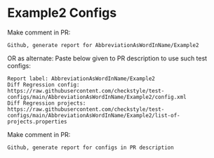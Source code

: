 # Example2 Configs
Make comment in PR:
```
Github, generate report for AbbreviationAsWordInName/Example2
```
OR as alternate:
Paste below given to PR description to use such test configs:
```
Report label: AbbreviationAsWordInName/Example2
Diff Regression config: https://raw.githubusercontent.com/checkstyle/test-configs/main/AbbreviationAsWordInName/Example2/config.xml
Diff Regression projects: https://raw.githubusercontent.com/checkstyle/test-configs/main/AbbreviationAsWordInName/Example2/list-of-projects.properties
```
Make comment in PR:
```
Github, generate report for configs in PR description
```
